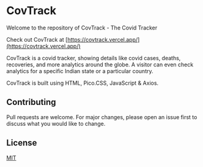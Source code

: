 # CovTrack

Welcome to the repository of CovTrack - The Covid Tracker

Check out CovTrack at [https://covtrack.vercel.app/](https://covtrack.vercel.app/)

CovTrack is a covid tracker, showing details like covid cases, deaths, recoveries, and more analytics around the globe. A visitor can even check analytics for a specific Indian state or a particular country. 

CovTrack is built using HTML, Pico.CSS, JavaScript & Axios.

## Contributing
Pull requests are welcome. For major changes, please open an issue first to discuss what you would like to change.

## License
[MIT](https://choosealicense.com/licenses/mit/)
